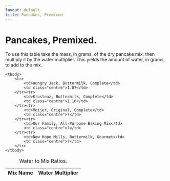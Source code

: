 ```yaml
---
layout: default
title: Pancakes, Premixed
---
```

<h1>Pancakes, Premixed.</h1>
<p id="table-desc">
    To use this table take the mass, in grams, of the dry
    pancake mix; then multiply it by the water multiplier.
    This yields the amount of water, in grams, to add to the mix.
</p>
<table aria-describedby="table-desc">
    <caption>
        Water to Mix Ratios.
    </caption>
    <thead>
        <tr><th>Mix Name</th><th>Water Multiplier</th>
    </thead>

    <tbody>
        <tr>
            <td>Hungry Jack, Buttermilk, Complete</td>
            <td class="centre">1.07</td>
        </tr><tr>
            <td>Krusteaz, Buttermilk, Complete</td>
            <td class="centre">1.10</td>
        </tr><tr>
            <td>Meijer, Original, Complete</td>
            <td class="centre">?</td>
        </tr><tr>
            <td>Our Family, All-Purpose Baking Mix</td>
            <td class="centre">?</td>
        </tr><tr>
            <td>New Hope Mills, Buttermilk, Gourmet</td>
            <td class="centre">?</td>
        </tr>
    </tbody>

</table>
